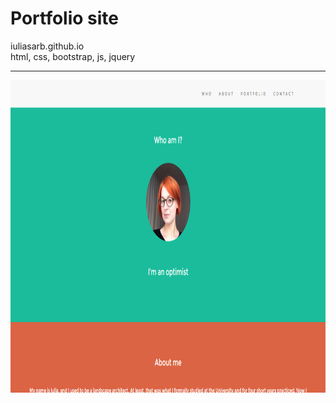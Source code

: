 # Portfolio site
iuliasarb.github.io <br />
html, css, bootstrap, js, jquery
<hr />
<img src="https://github.com/iuliasarb/iuliasarb.github.io/blob/master/prev.jpg" height=500px />

